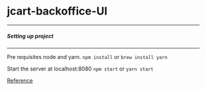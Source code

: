 # jcart-backoffice-UI

____________________________________________________________________
##### Setting up project
____________________________________________________________________


Pre requisites node and yarn.
`npm install` or `brew install yarn`

Start the server at localhost:8080
`npm start` or `yarn start`



[Reference](https://scotch.io/tutorials/setup-a-react-environment-using-webpack-and-babel/)